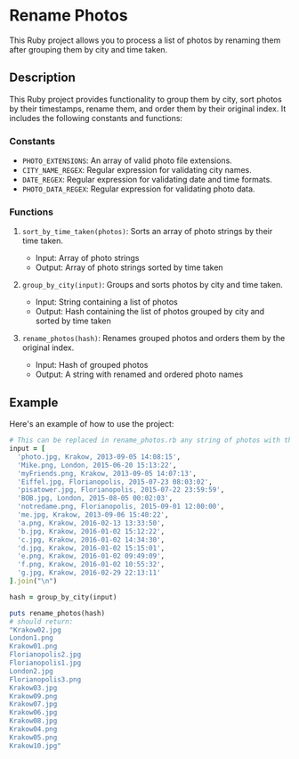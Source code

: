 # Rename Photos

This Ruby project allows you to process a list of photos by renaming them after grouping them by city and time taken.

## Description

This Ruby project provides functionality to group them by city, sort photos by their timestamps, rename them, and order them by their original index. It includes the following constants and functions:

### Constants

- `PHOTO_EXTENSIONS`: An array of valid photo file extensions.
- `CITY_NAME_REGEX`: Regular expression for validating city names.
- `DATE_REGEX`: Regular expression for validating date and time formats.
- `PHOTO_DATA_REGEX`: Regular expression for validating photo data.

### Functions

1. `sort_by_time_taken(photos)`: Sorts an array of photo strings by their time taken.
   - Input: Array of photo strings
   - Output: Array of photo strings sorted by time taken

2. `group_by_city(input)`: Groups and sorts photos by city and time taken.
   - Input: String containing a list of photos
   - Output: Hash containing the list of photos grouped by city and sorted by time taken

3. `rename_photos(hash)`: Renames grouped photos and orders them by the original index.
   - Input: Hash of grouped photos
   - Output: A string with renamed and ordered photo names

## Example

Here's an example of how to use the project:

```ruby
# This can be replaced in rename_photos.rb any string of photos with the same structure.
input = [
  'photo.jpg, Krakow, 2013-09-05 14:08:15',
  'Mike.png, London, 2015-06-20 15:13:22',
  'myFriends.png, Krakow, 2013-09-05 14:07:13',
  'Eiffel.jpg, Florianopolis, 2015-07-23 08:03:02',
  'pisatower.jpg, Florianopolis, 2015-07-22 23:59:59',
  'BOB.jpg, London, 2015-08-05 00:02:03',
  'notredame.png, Florianopolis, 2015-09-01 12:00:00',
  'me.jpg, Krakow, 2013-09-06 15:40:22',
  'a.png, Krakow, 2016-02-13 13:33:50',
  'b.jpg, Krakow, 2016-01-02 15:12:22',
  'c.jpg, Krakow, 2016-01-02 14:34:30',
  'd.jpg, Krakow, 2016-01-02 15:15:01',
  'e.png, Krakow, 2016-01-02 09:49:09',
  'f.png, Krakow, 2016-01-02 10:55:32',
  'g.jpg, Krakow, 2016-02-29 22:13:11'
].join("\n")

hash = group_by_city(input)

puts rename_photos(hash)
# should return:
"Krakow02.jpg
London1.png
Krakow01.png
Florianopolis2.jpg
Florianopolis1.jpg
London2.jpg
Florianopolis3.png
Krakow03.jpg
Krakow09.png
Krakow07.jpg
Krakow06.jpg
Krakow08.jpg
Krakow04.png
Krakow05.png
Krakow10.jpg"
```
